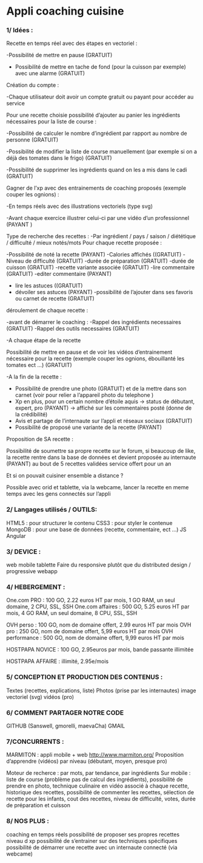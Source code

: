 # Appli coaching cuisine



### 1/ Idées :  

Recette en temps réel avec des étapes en vectoriel :

-Possibilité de mettre en pause (GRATUIT)

- Possibilité de mettre en tache de fond (pour la cuisson par exemple) avec une alarme (GRATUIT)

Création du compte :

-Chaque utilisateur doit avoir un compte gratuit ou payant pour accéder au service 

Pour une recette choisie possibilité d’ajouter au panier les ingrédients nécessaires pour la liste de course :

-Possibilité de calculer le nombre d’ingrédient par rapport au nombre de personne (GRATUIT)

-Possibilité de modifier la liste de course manuellement (par exemple si on a déjà des tomates dans le frigo) (GRATUIT)

-Possibilité de supprimer les ingrédients quand on les a mis dans le cadi (GRATUIT)

Gagner de l’xp avec des entrainements de coaching proposés (exemple couper les ognions) :

-En temps réels avec des illustrations vectoriels (type svg)

-Avant chaque exercice illustrer celui-ci par une vidéo d’un professionnel  (PAYANT )

Type de recherche des recettes :
-Par ingrédient / pays / saison  / diététique / difficulté / mieux notés/mots
 Pour chaque recette proposée :

-Possibilité de noté la recette  (PAYANT)
-Calories affichés ((GRATUIT)
-Niveau de difficulté (GRATUIT)
-durée de préparation (GRATUIT)
-durée de cuisson (GRATUIT)
-recette variante associée (GRATUIT)
-lire commentaire (GRATUIT)
-editer commentaire  (PAYANT)
- lire les astuces ((GRATUIT)
- dévoiler ses astuces (PAYANT)
-possibilité de l’ajouter dans ses favoris ou carnet de recette (GRATUIT)

déroulement de chaque recette :

-avant de démarrer le coaching : 
	-Rappel des ingrédients necessaires (GRATUIT)
	-Rappel des outils necessaires (GRATUIT)

-A chaque étape de la recette

Possibilité de mettre en pause et de voir les  vidéos d’entrainement   nécessaire pour la recette (exemple couper les ognions, ébouillanté les tomates ect …) (GRATUIT)

-A la fin de la recette :

- Possibilité de prendre une photo (GRATUIT) et de la mettre dans son carnet (voir pour relier a l’appareil photo du telephone )
- Xp en plus, pour un certain nombre d’étoile aquis -> status de débutant, expert, pro (PAYANT) -> affiché sur les commentaires posté (donne de la crédibilité) 
- Avis et partage de l’internaute sur l’appli et réseaux sociaux (GRATUIT)
- Possibilité de proposé une variante de la recette (PAYANT)

 Proposition de SA recette :

Possibilité de soumettre sa propre recette sur le forum, si beaucoup de like, la recette rentre dans la base de données et devient proposée au internaute (PAYANT)
au bout de 5 recettes validées  service offert pour un an

Et si on pouvait cuisiner ensemble a distance ?
 
Possible avec orid et tablette, via la webcame, lancer la recette en meme temps avec les gens connectés sur l’appli


### 2/ Langages utilisés / OUTILS:  
HTML5 : pour structurer le contenu
CSS3 : pour styler le contenue
MongoDB  :  pour une base de données (recette, commentaire, ect …)
 JS
  Angular 
 
 

### 3/ DEVICE : 
web
mobile
tablette 
Faire du responsive plutôt que du distributed design  / progressive webapp

### 4/ HEBERGEMENT :
One.com PRO : 100 GO, 2.22 euros HT par mois, 1 GO RAM, un seul domaine, 2 CPU, SSL, SSH
One.com affaires : 500 GO, 5.25 euros HT par mois, 4 GO RAM, un seul domaine, 8 CPU, SSL, SSH

OVH perso : 100 GO, nom de domaine offert, 2.99 euros HT par mois
OVH pro : 250 GO, nom de domaine offert, 5,99 euros HT par mois
OVH performance : 500 GO, nom de domaine offert, 9,99 euros HT par mois

HOSTPAPA NOVICE : 100 GO, 2.95euros par mois, bande passante illimitée

HOSTPAPA AFFAIRE : illimité, 2.95e/mois
 

### 5/ CONCEPTION ET PRODUCTION DES CONTENUS :
Textes (recettes, explications, liste)
Photos (prise par les internautes)
image vectoriel (svg)
vidéos (pro)


### 6/ COMMENT PARTAGER NOTRE CODE
GITHUB (Sanswell, gmorelli, maevaCha)
GMAIL

### 7/CONCURRENTS :
MARMITON : 
appli mobile + web
http://www.marmiton.org/
Proposition d’apprendre (vidéos) par niveau (débutant, moyen, presque pro)


Moteur de recherce : par mots, par tendance, par ingrédients
Sur mobile : liste de course (problème pas de calcul des ingrédients), possibilité de prendre en photo, technique culinaire en vidéo associé à chaque recette, historique des recettes, possibilité de commenter les recettes, sélection de recette pour les infants, cout des recettes, niveau de difficulté, votes, durée de préparation et cuisson



### 8/ NOS PLUS :

coaching en temps réels
possibilité de proposer ses propres recettes
niveau d xp 
possibilité de s’entrainer sur des techniques spécifiques
possibilité de démarrer une recette avec un internaute connecté (via webcame)
